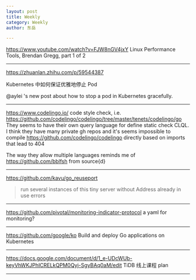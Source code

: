 ```yaml
---
layout: post
title: Weekly
category: Weekly
author: 东岳

---
```


https://www.youtube.com/watch?v=FJW8nGV4jxY Linux Performance Tools, Brendan Gregg, part 1 of 2

***

https://zhuanlan.zhihu.com/p/59544387

Kubernetes 中如何保证优雅地停止 Pod

@aylei 's new post about how to stop a pod in Kubernetes gracefully.

***

https://www.codelingo.io/ code style check, i.e. https://github.com/codelingo/codelingo/tree/master/tenets/codelingo/go They seems to have their own query language for define static check CLQL. I think they have many private gh repos and it's seems impossible to compile https://github.com/codelingo/codelingo directly based on imports that lead to 404 

The way they allow multiple languages reminds me of https://github.com/bblfsh from source{d}

***

https://github.com/kavu/go_reuseport 

>  run several instances of this tiny server without Address already in use errors

***

https://github.com/pivotal/monitoring-indicator-protocol a yaml for monitoring?

***

https://github.com/google/ko Build and deploy Go applications on Kubernetes

***

https://docs.google.com/document/d/1_e-UDcWUb-keyVhWKJPhICRELkQPM0Qyj-SgyBAq0aM/edit  TiDB  线上课程 plan

***

